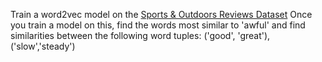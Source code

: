 Train a word2vec model on the [Sports & Outdoors Reviews Dataset](http://snap.stanford.edu/data/amazon/productGraph/categoryFiles/reviews_Sports_and_Outdoors_5.json.gz) Once you train a model on this, find the words most similar to 'awful' and find similarities between the following word tuples: ('good', 'great'), ('slow','steady')